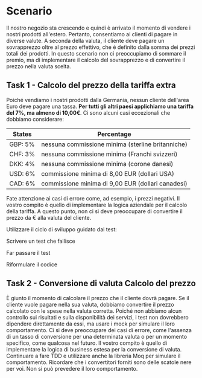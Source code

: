 # Scenario
Il nostro negozio sta crescendo e quindi è arrivato il momento di vendere i nostri prodotti all'estero. Pertanto, consentiamo ai clienti di pagare in diverse valute. A seconda della valuta, il cliente deve pagare un sovrapprezzo oltre al prezzo effettivo, che è definito dalla somma dei prezzi totali dei prodotti. In questo scenario non ci preoccupiamo di sommare il premio, ma di implementare il calcolo del sovrapprezzo e di convertire il prezzo nella valuta scelta.
 
## Task 1 - Calcolo del prezzo della tariffa extra
Poiché vendiamo i nostri prodotti dalla Germania, nessun cliente dell'area Euro deve pagare una tassa. **Per tutti gli altri paesi applichiamo una tariffa del 7%, ma almeno di 10,00€**. Ci sono alcuni casi eccezionali che dobbiamo considerare:

| States  |  Percentage  |
|---|---|
| GBP: 5%  | nessuna commissione minima (sterline britanniche)  |
| CHF: 3%  | nessuna commissione minima (Franchi svizzeri) |
| DKK: 4% | nessuna commissione minima (corone danesi)  |
| USD: 6% | commissione minima di 8,00 EUR (dollari USA)  |
| CAD: 6% | commissione minima di 9,00 EUR (dollari canadesi) |

Fate attenzione ai casi di errore come, ad esempio, i prezzi negativi.
Il vostro compito è quello di implementare la logica aziendale per il calcolo della tariffa. A questo punto, non ci si deve preoccupare di convertire il prezzo da €  alla valuta del cliente.

Utilizzare il ciclo di sviluppo guidato dai test:

Scrivere un test che fallisce

Far passare il test

Riformulare il codice

## Task 2 - Conversione di valuta Calcolo del prezzo
È giunto il momento di calcolare il prezzo che il cliente dovrà pagare. Se il cliente vuole pagare nella sua valuta, dobbiamo convertire il prezzo calcolato con le spese nella valuta corretta.
Poiché non abbiamo alcun controllo sui risultati e sulla disponibilità dei servizi, i test non dovrebbero dipendere direttamente da essi, ma usare i mock per simulare il loro comportamento.
Ci si deve preoccupare dei casi di errore, come l'assenza di un tasso di conversione per una determinata valuta o per un momento specifico, come qualcosa nel futuro.
Il vostro compito è quello di implementare la logica di business estesa per la conversione di valuta. Continuare a fare TDD e utilizzare anche la libreria Moq per simulare il comportamento. Ricordare che i convertitori forniti sono delle scatole nere per voi. Non si può prevedere il loro comportamento.
